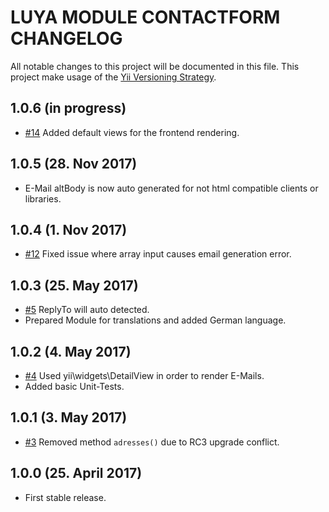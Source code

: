 # LUYA MODULE CONTACTFORM CHANGELOG

All notable changes to this project will be documented in this file. This project make usage of the [Yii Versioning Strategy](https://github.com/yiisoft/yii2/blob/master/docs/internals/versions.md).

1.0.6 (in progress)
-------------------

+ [#14](https://github.com/luyadev/luya-module-contactform/issues/14) Added default views for the frontend rendering.

1.0.5 (28. Nov 2017)
-------------------

+ E-Mail altBody is now auto generated for not html compatible clients or libraries.

1.0.4 (1. Nov 2017)
------------------

- [#12](https://github.com/luyadev/luya-module-contactform/issues/12) Fixed issue where array input causes email generation error.

1.0.3 (25. May 2017)
-------------------

+ [#5](https://github.com/luyadev/luya-module-contactform/issues/5) ReplyTo will auto detected.
+ Prepared Module for translations and added German language.

1.0.2 (4. May 2017)
------------------

+ [#4](https://github.com/luyadev/luya-module-contactform/issues/4) Used yii\widgets\DetailView in order to render E-Mails.
+ Added basic Unit-Tests.

1.0.1 (3. May 2017)
-------------------

+ [#3](https://github.com/luyadev/luya-module-contactform/issues/3) Removed method `adresses()` due to RC3 upgrade conflict. 

1.0.0 (25. April 2017)
----------------------

+ First stable release.
